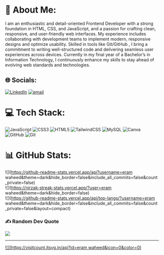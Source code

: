 # 💫 About Me:
I am an enthusiastic and detail-oriented Frontend Developer with a strong foundation in HTML, CSS, and JavaScript, and a passion for crafting clean, responsive, and user-friendly web interfaces. My experience includes collaborating with development teams to implement modern, responsive designs and optimize usability. Skilled in tools like Git/GitHub , I bring a commitment to writing well-structured code and delivering seamless user experiences across devices. Currently in my final year of a Bachelor’s in Information Technology, I continuously enhance my skills to stay ahead of evolving web standards and technologies.


## 🌐 Socials:
[![LinkedIn](https://img.shields.io/badge/LinkedIn-%230077B5.svg?logo=linkedin&logoColor=white)](https://linkedin.com/in/https://www.linkedin.com/in/eram-waheed-444671318?utm_source=share&utm_campaign=share_via&utm_content=profile&utm_medium=android_app) [![email](https://img.shields.io/badge/Email-D14836?logo=gmail&logoColor=white)](mailto:i1iramwaheed@gmail.com) 

# 💻 Tech Stack:
![JavaScript](https://img.shields.io/badge/javascript-%23323330.svg?style=for-the-badge&logo=javascript&logoColor=%23F7DF1E) ![CSS3](https://img.shields.io/badge/css3-%231572B6.svg?style=for-the-badge&logo=css3&logoColor=white) ![HTML5](https://img.shields.io/badge/html5-%23E34F26.svg?style=for-the-badge&logo=html5&logoColor=white) ![TailwindCSS](https://img.shields.io/badge/tailwindcss-%2338B2AC.svg?style=for-the-badge&logo=tailwind-css&logoColor=white) ![MySQL](https://img.shields.io/badge/mysql-4479A1.svg?style=for-the-badge&logo=mysql&logoColor=white) ![Canva](https://img.shields.io/badge/Canva-%2300C4CC.svg?style=for-the-badge&logo=Canva&logoColor=white) ![GitHub](https://img.shields.io/badge/github-%23121011.svg?style=for-the-badge&logo=github&logoColor=white) ![Git](https://img.shields.io/badge/git-%23F05033.svg?style=for-the-badge&logo=git&logoColor=white)
# 📊 GitHub Stats:
![](https://github-readme-stats.vercel.app/api?username=eram waheed&theme=dark&hide_border=false&include_all_commits=false&count_private=false)<br/>
![](https://nirzak-streak-stats.vercel.app/?user=eram waheed&theme=dark&hide_border=false)<br/>
![](https://github-readme-stats.vercel.app/api/top-langs/?username=eram waheed&theme=dark&hide_border=false&include_all_commits=false&count_private=false&layout=compact)

### ✍️ Random Dev Quote
![](https://quotes-github-readme.vercel.app/api?type=horizontal&theme=radical)

---
[![](https://visitcount.itsvg.in/api?id=eram waheed&icon=0&color=0)](https://visitcount.itsvg.in)

<!-- Proudly created with GPRM ( https://gprm.itsvg.in ) -->
